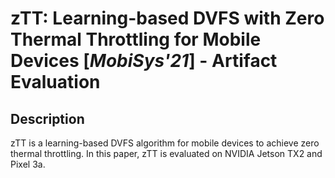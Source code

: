 # zTT: Learning-based DVFS with Zero Thermal Throttling for Mobile Devices \[*MobiSys'21*\] - Artifact Evaluation

## Description

zTT is a learning-based DVFS algorithm for mobile devices to achieve zero thermal throttling.
In this paper, zTT is evaluated on NVIDIA Jetson TX2 and Pixel 3a.



